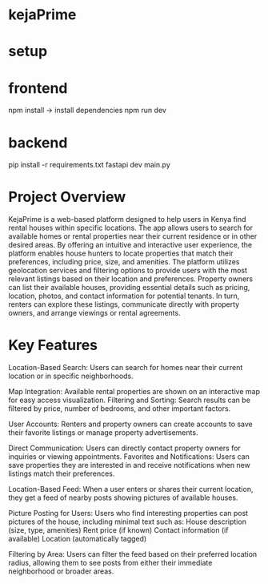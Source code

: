 # kejaPrime

# setup

# frontend
npm install -> install dependencies
npm run dev

# backend
pip install -r requirements.txt
fastapi dev main.py

# Project Overview

KejaPrime is a web-based platform designed to help users in Kenya find rental houses within specific locations. The app allows users to search for available homes or rental properties near their current residence or in other desired areas. By offering an intuitive and interactive user experience, the platform enables house hunters to locate properties that match their preferences, including price, size, and amenities.
The platform utilizes geolocation services and filtering options to provide users with the most relevant listings based on their location and preferences. Property owners can list their available houses, providing essential details such as pricing, location, photos, and contact information for potential tenants. In turn, renters can explore these listings, communicate directly with property owners, and arrange viewings or rental agreements.
# Key Features
Location-Based Search: Users can search for homes near their current location or in specific neighborhoods.

Map Integration: Available rental properties are shown on an interactive map for easy access visualization.
Filtering and Sorting: Search results can be filtered by price, number of bedrooms, and other important factors.

User Accounts: Renters and property owners can create accounts to save their favorite listings or manage property advertisements.

Direct Communication: Users can directly contact property owners for inquiries or viewing appointments.
Favorites and Notifications: Users can save properties they are interested in and receive notifications when new listings match their preferences.

Location-Based Feed: When a user enters or shares their current location, they get a feed of nearby posts showing pictures of available houses.

Picture Posting for Users: Users who find interesting properties can post pictures of the house, including minimal text such as:
House description (size, type, amenities)
Rent price (if known)
Contact information (if available)
Location (automatically tagged)

Filtering by Area: Users can filter the feed based on their preferred location radius, allowing them to see posts from either their immediate neighborhood or broader areas.

